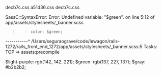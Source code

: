 decb7c.css
a51d36.css
decb7c.css

SassC::SyntaxError: Error: Undefined variable: "$green".
        on line 5:12 of app/assets/stylesheets/_banner.scss
>>     color: $green;

   -----------^
/Users/seguraograve/code/lewagon/rails-1272/rails_front_end_1272/app/assets/stylesheets/_banner.scss:5
Tasks: TOP => assets:precompile

$light-purple: rgb(142, 142, 221);
$green: rgb(137, 227, 137);
$gray: #b2b2b2;
